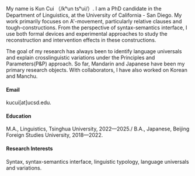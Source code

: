 

My name is Kun Cui （/kʰun tsʰui/）. I am a PhD candidate in the Department of Linguistics, at the University of California - San Diego. My work primarily focuses on A'-movement, particularly relative clauses and tough-constructions. From the perspective of syntax-semantics interface, I use both formal devices and experimental approaches to study the reconstruction and intervention effects in these constructions.

The goal of my research has always been to identify language universals and explain crosslinguistic variations under the Principles and Parameters(P&P) approach. So far, Mandarin and Japanese have been my primary research objects. With collaborators, I have also worked on Korean and Manchu.

#### Email
kucui[at]ucsd.edu.

#### Education
M.A., Linguistics, Tsinghua University, 2022—2025./
B.A., Japanese, Beijing Foreign Studies University, 2018—2022.

#### Research Interests
Syntax, syntax-semantics interface, linguistic typology, language universals and variations.

